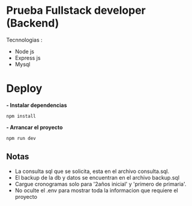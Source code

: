 # Prueba Fullstack developer (Backend)

Tecnnologias :

 - Node js
 - Express js
 - Mysql

# Deploy
 **- Instalar dependencias**
 

    npm install
 **- Arrancar el proyecto**
 

    npm run dev
   
   ## Notas
   

 - La consulta sql que se solicita, esta en el archivo consulta.sql.
 - El backup de la db y datos se encuentran en el archivo backup.sql
 - Cargue cronogramas solo para '2años inicial' y 'primero de primaria'.
 - No oculte el .env para mostrar toda la informacion que requiere el proyecto

